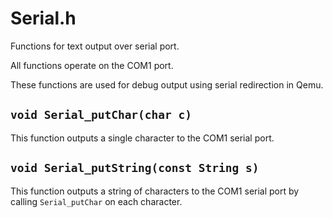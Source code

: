 # Serial.h

Functions for text output over serial port.

All functions operate on the COM1 port.

These functions are used for debug output using serial redirection in Qemu.

## `void Serial_putChar(char c)`

This function outputs a single character to the COM1 serial port.

## `void Serial_putString(const String s)`

This function outputs a string of characters to the COM1 serial port
by calling `Serial_putChar` on each character.
